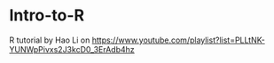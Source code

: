 # Intro-to-R
R tutorial by Hao Li on https://www.youtube.com/playlist?list=PLLtNK-YUNWpPivxs2J3kcD0_3ErAdb4hz
